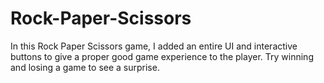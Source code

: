 # Rock-Paper-Scissors
In this Rock Paper Scissors game, I added an entire UI and interactive buttons to give a proper good game experience to the player.
Try winning and losing a game to see a surprise.